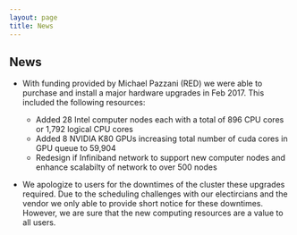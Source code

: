 ```yaml
---
layout: page
title: News
---
```


## News

* With funding provided by Michael Pazzani (RED) we were able to purchase and install a major hardware upgrades in Feb 2017. This included the following resources:

    * Added 28 Intel computer nodes each with a total of 896 CPU cores or 1,792 logical CPU cores
    * Added 8 NVIDIA K80 GPUs increasing total number of cuda cores in GPU queue to 59,904
    * Redesign if Infiniband network to support new computer nodes and enhance scalabilty of network to over 500 nodes

* We apologize to users for the downtimes of the cluster these upgrades required. Due to the scheduling challenges with our electircians and the vendor we only able to provide short notice for these downtimes. However, we are sure that the new computing resources are a value to all users.
